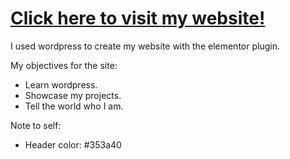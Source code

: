 # [Click here to visit my website!](https://www.stanleyjh.com)

I used wordpress to create my website with the elementor plugin. 

My objectives for the site:
* Learn wordpress.
* Showcase my projects.
* Tell the world who I am.

Note to self:
* Header color: #353a40
